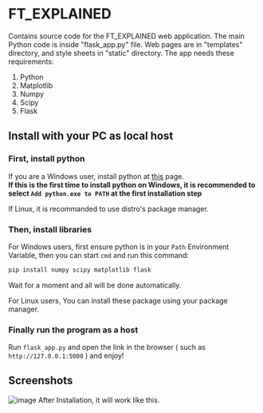 # FT_EXPLAINED
Contains source code for the FT_EXPLAINED web application.
The main Python code is inside "flask_app.py" file.
Web pages are in "templates" directory, and style sheets in "static" directory.
The app needs these requirements:
1. Python 
2. Matplotlib 
3. Numpy
4. Scipy
5. Flask 

## Install with your PC as local host
### First, install python
If you are a Windows user, install python at 
[this](https://www.python.org/downloads/) page.\
**If this is the first time to install python on Windows,
it is recommended to select
`Add python.exe to PATH` at the first installation step**

If Linux, it is recommanded to use distro's package manager.

### Then, install libraries
For Windows users,
first ensure python is in your `Path` Environment Variable,
then you can start `cmd` and run this command:
```sh
pip install numpy scipy matplotlib flask
```
Wait for a moment and all will be done automatically.

For Linux users,
You can install these package using your package manager.

### Finally run the program as a host
Run `flask_app.py` and open the link in the browser ( such as 
`http://127.0.0.1:5000` ) and enjoy!

## Screenshots
![image](https://github.com/user-attachments/assets/50cdd28a-b9bf-4e51-93c4-4b235f389510)
After Installation, it will work like this.
